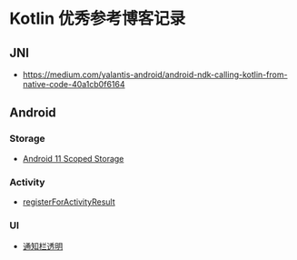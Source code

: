 # Kotlin 优秀参考博客记录

## JNI

- <https://medium.com/yalantis-android/android-ndk-calling-kotlin-from-native-code-40a1cb0f6164>

## Android

### Storage

- [Android 11 Scoped Storage](https://androidexplained.github.io/android/android11/scoped-storage/2020/09/29/file-saving-android-11.html)

### Activity

- [registerForActivityResult](https://blog.csdn.net/java_android_man/article/details/120809631)

### UI

- [通知栏透明](https://juejin.cn/post/6878195975966425101)
